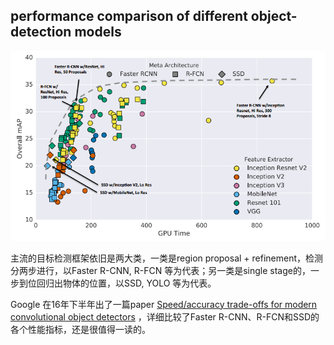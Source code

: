 ## performance comparison of different object-detection models


![Alt text](./detection-tend.png?raw=true "Object detection models")

主流的目标检测框架依旧是两大类，一类是region proposal + refinement，检测分两步进行，以Faster R-CNN, R-FCN 等为代表；另一类是single stage的，一步到位回归出物体的位置，以SSD, YOLO 等为代表。 

Google 在16年下半年出了一篇paper [Speed/accuracy trade-offs for modern convolutional object detectors](https://arxiv.org/abs/1611.10012) ，详细比较了Faster R-CNN、R-FCN和SSD的各个性能指标，还是很值得一读的。
